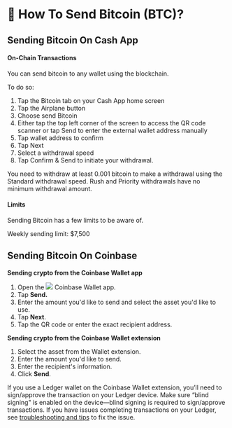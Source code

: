 # 💸 How To Send Bitcoin (BTC)?

## Sending Bitcoin On Cash App&#x20;

#### On-Chain Transactions

You can send bitcoin to any wallet using the blockchain.

To do so:

1. Tap the Bitcoin tab on your Cash App home screen
2. Tap the Airplane button
3. Choose send Bitcoin
4. Either tap the top left corner of the screen to access the QR code scanner or tap Send to enter the external wallet address manually
5. Tap wallet address to confirm
6. Tap Next
7. Select a withdrawal speed
8. Tap Confirm & Send to initiate your withdrawal.

You need to withdraw at least 0.001 bitcoin to make a withdrawal using the Standard withdrawal speed. Rush and Priority withdrawals have no minimum withdrawal amount.

#### Limits

Sending Bitcoin has a few limits to be aware of.

Weekly sending limit: $7,500



## Sending Bitcoin On Coinbase&#x20;



**Sending crypto from the Coinbase Wallet app**

1. Open the ![](https://images.ctfassets.net/7ca8qfn907uv/6D2ybBbWLhpthpzyrJ4wgm/7f7e5422f0e629d489672817fe1564d7/Wallet\_20App.png) Coinbase Wallet app.
2. Tap **Send.**
3. Enter the amount you'd like to send and select the asset you'd like to use.
4. Tap **Next**.
5. Tap the  QR code or enter the exact recipient address.

**Sending crypto from the Coinbase Wallet extension**

1. Select the asset from the Wallet extension.&#x20;
2. Enter the amount you'd like to send.
3. Enter the recipient's information.
4. Click **Send**.&#x20;

If you use a Ledger wallet on the Coinbase Wallet extension, you’ll need to sign/approve the transaction on your Ledger device. Make sure “blind signing" is enabled on the device—blind signing is required to sign/approve transactions. If you have issues completing transactions on your Ledger, see  [troubleshooting and tips](https://help.coinbase.com/en/wallet/other-topics/troubleshooting-and-tips) to fix the issue.
